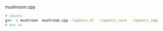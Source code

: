 
mushroom.cpp


```bash
# ubuntu
g++ -o mushroom  mushroom.cpp -lopencv_ml  -lopencv_core  -lopencv_imgcodecs -lopencv_highgui -lopencv_imgproc —std=c++11
# mac os

```

